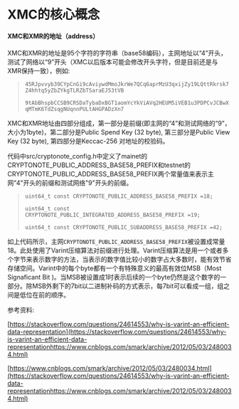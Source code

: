 # XMC的核心概念

#### XMC和XMR的地址（address）

XMC和XMR的地址是95个字符的字符串（base58编码），主网地址以“4”开头，测试了网络以“9”开头（XMC以后版本可能会修改开头字符，但是目前还是与XMR保持一致），例如:

> `45RJpvvyb39CYpCnGi9cAviywdMmoJkrWe7QCq6aprMzU3qxijZy19LQttRkrsk7Z4hhtq5yZbZYkgTLRZbTSaraEJ53tVB`
>
> `9tAbBhspbCCSB9CRSDaTybaDxBGT1aomYcYkViAVq2HEUM5iVEB1u3PDPCvJCBwXqMTmK6TdZsqgNUqnnPULtAHGPADzXn7`

XMC和XMR地址由四部分组成，第一部分是前缀\(即主网的“4”和测试网络的“9”，大小为1byte\)，第二部分是Public Spend Key \(32 byte\), 第三部分是Public View Key \(32 byte\), 第四部分是Keccac-256 对地址的校验码。

代码中src/cryptonote\_config.h中定义了mainet的CRYPTONOTE\_PUBLIC\_ADDRESS\_BASE58\_PREFIX和testnet的CRYPTONOTE\_PUBLIC\_ADDRESS\_BASE58\_PREFIX两个常量值来表示主网"4"开头的前缀和测试网络"9"开头的前缀。

> `uint64_t const CRYPTONOTE_PUBLIC_ADDRESS_BASE58_PREFIX =18;`
>
> `uint64_t const CRYPTONOTE_PUBLIC_INTEGRATED_ADDRESS_BASE58_PREFIX =19;`
>
> `uint64_t const CRYPTONOTE_PUBLIC_SUBADDRESS_BASE58_PREFIX =42;`

如上代码所示，主网`CRYPTONOTE_PUBLIC_ADDRESS_BASE58_PREFIX`被设置成常量18。此处使用了Varint压缩算法对前缀进行处理。Varint压缩算法是用一个或者多个字节来表示数字的方法，当表示的数字值比较小的数字占大多数时，能有效节省存储空间。Varint中的每个byte都有一个有特殊意义的最高有效位MSB（Most Signaficant Bit \)。当MSB被设置成1时表示后续的一个byte仍然是这个数字的一部分。除MSB外剩下的7bit以二进制补码的方式表示，每7bit可以看成一组，组之间是低位在前的顺序。

参考资料:

[https://stackoverflow.com/questions/24614553/why-is-varint-an-efficient-data-representation](https://stackoverflow.com/questions/24614553/why-is-varint-an-efficient-data-representationhttps://www.cnblogs.com/smark/archive/2012/05/03/2480034.html)

[https://www.cnblogs.com/smark/archive/2012/05/03/2480034.html](https://stackoverflow.com/questions/24614553/why-is-varint-an-efficient-data-representationhttps://www.cnblogs.com/smark/archive/2012/05/03/2480034.html)

